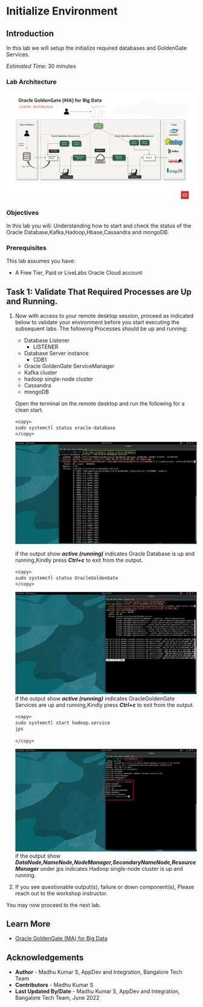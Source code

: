 # Initialize Environment

## Introduction
In this lab we will setup the initialize required databases and GoldenGate Services.

*Estimated Time*:  30 minutes

### Lab Architecture
![Architecture](./images/architecture.png " ")

### Objectives
In this lab you will:
Understanding how to start and check the status of the Oracle Database,Kafka,Hadoop,Hbase,Cassandra and mongoDB.

### Prerequisites
This lab assumes you have:
- A Free Tier, Paid or LiveLabs Oracle Cloud account

## Task 1: Validate That Required Processes are Up and Running.
1. Now with access to your remote desktop session, proceed as indicated below to validate your environment before you start executing the subsequent labs. The following Processes should be up and running:

    - Database Listener
        - LISTENER
    - Database Server instance
        - CDB1
    - Oracle GoldenGate ServiceManager
    - Kafka cluster
    - hadoop single-node cluster
    - Cassandra
    - mongoDB

    Open the terminal on the remote desktop and run the following for a clean start.

    ```
    <copy>
    sudo systemctl status oracle-database
    </copy>
    ```
    ![Database status](./images/db-status.png " ")

    if the output show  ***active (running)*** indicates Oracle Database is up and running,Kindly press ***Ctrl+c*** to exit from the output.
    ```
    <copy>
    sudo systemctl status OracleGoldenGate
    </copy>
    ```
    ![GoldenGate status](./images/gg-status.png " ")
    if the output show  ***active (running)*** indicates OracleGoldenGate Services are up and running,Kindly press ***Ctrl+c*** to exit from the output.
     ```
    <copy>
    sudo systemctl start hadoop.service
    jps

    </copy>
    ```
    ![Hadoop-status](./images/hadoop-status.png " ")
    if the output show  ***DataNode,NameNode,NodeManager,SecondaryNameNode,ResourceManager*** under jps indicates Hadoop single-node cluster is up and running.

2. If you see questionable output(s), failure or down component(s), Please reach out to the workshop instructor.

You may now proceed to the next lab.


## Learn More

* [Oracle GoldenGate (MA) for Big Data](https://docs.oracle.com/en/middleware/goldengate/big-data/21.1/gadbd/getting-started-oracle-goldengate-microservices-big-data.htm)

## Acknowledgements
* **Author** - Madhu Kumar S, AppDev and Integration, Bangalore Tech Team
* **Contributors** - Madhu Kumar S
* **Last Updated By/Date** - Madhu Kumar S, AppDev and Integration, Bangalore Tech Team, June 2022
